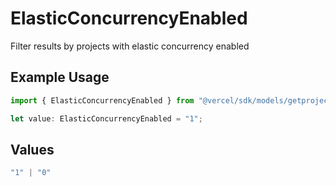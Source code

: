 # ElasticConcurrencyEnabled

Filter results by projects with elastic concurrency enabled

## Example Usage

```typescript
import { ElasticConcurrencyEnabled } from "@vercel/sdk/models/getprojectsop.js";

let value: ElasticConcurrencyEnabled = "1";
```

## Values

```typescript
"1" | "0"
```